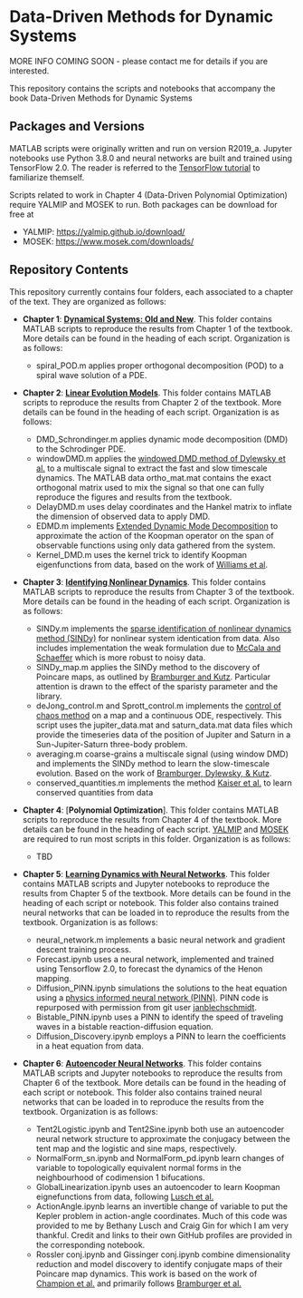 # Data-Driven Methods for Dynamic Systems

MORE INFO COMING SOON - please contact me for details if you are interested.

This repository contains the scripts and notebooks that accompany the book Data-Driven Methods for Dynamic Systems

## **Packages and Versions**

MATLAB scripts were originally written and run on version R2019_a. Jupyter notebooks use Python 3.8.0 and neural networks are built and trained using TensorFlow 2.0. The reader is referred to the [TensorFlow tutorial](https://github.com/instillai/TensorFlow-Course) to familiarize themself. 

Scripts related to work in Chapter 4 (Data-Driven Polynomial Optimization) require YALMIP and MOSEK to run. Both packages can be download for free at 
- YALMIP: https://yalmip.github.io/download/
- MOSEK: https://www.mosek.com/downloads/

## **Repository Contents**
This repository currently contains four folders, each associated to a chapter of the text. They are organized as follows:

- **Chapter 1**: [**Dynamical Systems: Old and New**](https://github.com/jbramburger/DataDrivenDynSyst/tree/main/Dynamical%20Systems%20Old%20and%20New). This folder contains MATLAB scripts to reproduce the results from Chapter 1 of the textbook. More details can be found in the heading of each script. Organization is as follows:
    - spiral_POD.m applies proper orthogonal decomposition (POD) to a spiral wave solution of a PDE.

- **Chapter 2**: [**Linear Evolution Models**](https://github.com/jbramburger/DataDrivenDynSyst/tree/main/Linear%20Evolution%20Models). This folder contains MATLAB scripts to reproduce the results from Chapter 2 of the textbook. More details can be found in the heading of each script. Organization is as follows:
    - DMD_Schrondinger.m applies dynamic mode decomposition (DMD) to the Schrodinger PDE.
    - windowDMD.m applies the [windowed DMD method of Dylewsky et al.](https://journals.aps.org/pre/abstract/10.1103/PhysRevE.99.063311) to a multiscale signal to extract the fast and slow timescale dynamics. The MATLAB data ortho_mat.mat contains the exact orthogonal matrix used to mix the signal so that one can fully reproduce the figures and results from the textbook.
    - DelayDMD.m uses delay coordinates and the Hankel matrix to inflate the dimension of observed data to apply DMD.
    - EDMD.m implements [Extended Dynamic Mode Decomposition](https://link.springer.com/article/10.1007/s00332-015-9258-5) to approximate the action of the Koopman operator on the span of observable functions using only data gathered from the system.
    - Kernel_DMD.m uses the kernel trick to identify Koopman eigenfunctions from data, based on the work of [Williams et al](https://www.aimsciences.org/article/doi/10.3934/jcd.2015005).  

- **Chapter 3**: [**Identifying Nonlinear Dynamics**](https://github.com/jbramburger/DataDrivenDynSyst/tree/main/Identifying%20Nonlinear%20Dynamics). This folder contains MATLAB scripts to reproduce the results from Chapter 3 of the textbook. More details can be found in the heading of each script. Organization is as follows:
    - SINDy.m implements the [sparse identification of nonlinear dynamics method (SINDy)](https://www.pnas.org/doi/10.1073/pnas.1517384113) for nonlinear system identication from data. Also includes implementation the weak formulation due to [McCala and Schaeffer](https://pubmed.ncbi.nlm.nih.gov/28950639/) which is more robust to noisy data.
    - SINDy_map.m applies the SINDy method to the discovery of Poincare maps, as outlined by [Bramburger and Kutz](https://www.sciencedirect.com/science/article/pii/S0167278919305470). Particular attention is drawn to the effect of the sparisty parameter and the library.
    - deJong_control.m and Sprott_control.m implements the [control of chaos method](https://journals.aps.org/prl/abstract/10.1103/PhysRevLett.64.1196) on a map and a continuous ODE, respectively. This script uses the jupiter_data.mat and saturn_data.mat data files which provide the timeseries data of the position of Jupiter and Saturn in a Sun-Jupiter-Saturn three-body problem. 
    - averaging.m coarse-grains a multiscale signal (using window DMD) and implements the SINDy method to learn the slow-timescale evolution. Based on the work of [Bramburger, Dylewsky, & Kutz](https://journals.aps.org/pre/abstract/10.1103/PhysRevE.102.022204).
    - conserved_quantities.m implements the method [Kaiser et al.](http://eurika-kaiser.com/downloads/KaKuBr2018cdc.pdf) to learn conserved quantities from data 

- **Chapter 4**: [**Polynomial Optimization**]. This folder contains MATLAB scripts to reproduce the results from Chapter 4 of the textbook. More details can be found in the heading of each script. [YALMIP](https://yalmip.github.io/download/) and [MOSEK](https://www.mosek.com/downloads/) are required to run most scripts in this folder. Organization is as follows:
    - TBD

- **Chapter 5**: [**Learning Dynamics with Neural Networks**](https://github.com/jbramburger/DataDrivenDynSyst/tree/main/Learning%20Dynamics%20with%20Neural%20Networks). This folder contains MATLAB scripts and Jupyter notebooks to reproduce the results from Chapter 5 of the textbook. More details can be found in the heading of each script or notebook. This folder also contains trained neural networks that can be loaded in to reproduce the results from the textbook. Organization is as follows:
    - neural_network.m implements a basic neural network and gradient descent training process.
    - Forecast.ipynb uses a neural network, implemented and trained using Tensorflow 2.0, to forecast the dynamics of the Henon mapping.
    - Diffusion_PINN.ipynb simulations the solutions to the heat equation using a [physics informed neural network (PINN)](https://www.sciencedirect.com/science/article/pii/S0021999118307125). PINN code is repurposed with permission from git user [janblechschmidt](https://github.com/janblechschmidt/PDEsByNNs).
    - Bistable_PINN.ipynb uses a PINN to identify the speed of traveling waves in a bistable reaction-diffusion equation.
    - Diffusion_Discovery.ipynb employs a PINN to learn the coefficients in a heat equation from data. 

- **Chapter 6**: [**Autoencoder Neural Networks**](https://github.com/jbramburger/DataDrivenDynSyst/tree/main/Autoencoder%20Neural%20Networks). This folder contains MATLAB scripts and Jupyter notebooks to reproduce the results from Chapter 6 of the textbook. More details can be found in the heading of each script or notebook. This folder also contains trained neural networks that can be loaded in to reproduce the results from the textbook. Organization is as follows:
    - Tent2Logistic.ipynb and Tent2Sine.ipynb both use an autoencoder neural network structure to approximate the conjugacy between the tent map and the logistic and sine maps, respectively.
    - NormalForm_sn.ipynb and NormalForm_pd.ipynb learn changes of variable to topologically equivalent normal forms in the neighbourhood of codimension 1 bifucations.
    - GlobalLinearization.ipynb uses an autoencoder to learn Koopman eignefunctions from data, following [Lusch et al.](https://www.nature.com/articles/s41467-018-07210-0)
    - ActionAngle.ipynb learns an invertible change of variable to put the Kepler problem in action-angle coordinates. Much of this code was provided to me by Bethany Lusch and Craig Gin for which I am very thankful. Credit and links to their own GitHub profiles are provided in the corresponding notebook.
    - Rossler conj.ipynb and Gissinger conj.ipynb combine dimensionality reduction and model discovery to identify conjugate maps of their Poincare map dynamics. This work is based on the work of [Champion et al.](https://www.pnas.org/doi/abs/10.1073/pnas.1906995116) and primarily follows [Bramburger et al.](https://www.sciencedirect.com/science/article/pii/S0167278921001652)
